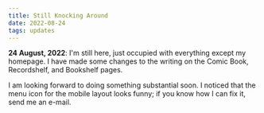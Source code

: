 ```yaml
---
title: Still Knocking Around
date: 2022-08-24
tags: updates
---
```


**24 August, 2022**: I'm still here, just occupied with everything except my homepage. I have made some changes to the writing on the Comic Book, Recordshelf, and Bookshelf pages. 

I am looking forward to doing something substantial soon. I noticed that the menu icon for the mobile layout looks funny; if you know how I can fix it, send me an e-mail. 